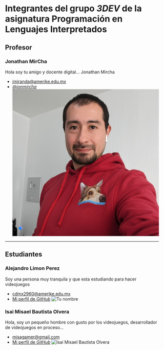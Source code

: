 # Integrantes del grupo _3DEV_ de la asignatura Programación en Lenguajes Interpretados

## Profesor

### Jonathan MirCha

Hola soy tu amigo y docente digital... Jonathan Mircha

- [jmiranda@amerike.edu.mx](jmiranda@amerike.edu.mx)
- [_@jonmircha_](https://github.com/jonmircha)
  ![Jonathan MirCha](./img/jonmirchaia.jpeg)

---

## Estudiantes
### Alejandro Limon Perez
 Soy una persona muy tranquila y que esta estudiando para hacer videojuegos
 - [cdmx2960@amerike.edu.mx](tucorreo@amerike.edu.mx)
 - [Mi perfil de _GitHub_](https://github.com/Angry6irds)
 ![Tu nombre](https://chedrauimx.vtexassets.com/arquivos/ids/38927870-800-auto?v=638670752322830000&width=800&height=auto&aspect=true)

### Isai Misael Bautista Olvera
Hola, soy un pequeño hombre con gusto por los videojuegos, desarrollador de videojuegos en proceso... 
 - [misagamer@gmail.com](tucorreo@amerike.edu.mx)
 - [Mi perfil de _GitHub_](https://github.com/Misalmon1341)
 ![Isai Misael Bautista Olvera](../img/misafoto.jpg)